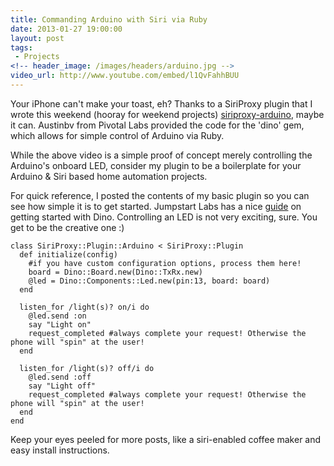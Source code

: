 ```yaml
---
title: Commanding Arduino with Siri via Ruby
date: 2013-01-27 19:00:00
layout: post
tags:
 - Projects
<!-- header_image: /images/headers/arduino.jpg -->
video_url: http://www.youtube.com/embed/l1QvFahhBUU
---
```


Your iPhone can't make your toast, eh? Thanks to a SiriProxy plugin that I wrote this weekend (hooray for weekend projects) [siriproxy-arduino](http://github.com/nicoritschel/siriproxy-arduino.git), maybe it can. Austinbv from Pivotal Labs provided the code for the 'dino' gem, which allows for simple control of Arduino via Ruby.

While the above video is a simple proof of concept merely controlling the Arduino's onboard LED, consider my plugin to be a boilerplate for your Arduino & Siri based home automation projects.

For quick reference, I posted the contents of my basic plugin so you can see how simple it is to get started. Jumpstart Labs has a nice [guide](http://tutorials.jumpstartlab.com/projects/arduino/introducing_arduino.html) on getting started with Dino. Controlling an LED is not very exciting, sure. You get to be the creative one :)

    class SiriProxy::Plugin::Arduino < SiriProxy::Plugin
      def initialize(config)
        #if you have custom configuration options, process them here!
        board = Dino::Board.new(Dino::TxRx.new)
        @led = Dino::Components::Led.new(pin:13, board: board)
      end

      listen_for /light(s)? on/i do
        @led.send :on
        say "Light on"
        request_completed #always complete your request! Otherwise the phone will "spin" at the user!
      end

      listen_for /light(s)? off/i do
        @led.send :off
        say "Light off" 
        request_completed #always complete your request! Otherwise the phone will "spin" at the user!
      end
    end


Keep your eyes peeled for more posts, like a siri-enabled coffee maker and easy install instructions.

